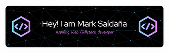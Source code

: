 ![Header](./github-header-image.png)

<!--
**mrckie/mrckie** is a ✨ _special_ ✨ repository because its `README.md` (this file) appears on your GitHub profile.

Here are some ideas to get you started:

<picture>
  <source media="(prefers-color-scheme: dark)" srcset="https://raw.githubusercontent.com/mrckie/mrckie/output/pacman-contribution-graph-dark.svg">
  <source media="(prefers-color-scheme: light)" srcset="https://raw.githubusercontent.com/mrckie/mrckie/output/pacman-contribution-graph.svg">
  <img alt="pacman contribution graph" src="https://raw.githubusercontent.com/mrckie/mrckie/output/pacman-contribution-graph.svg">
</picture>
